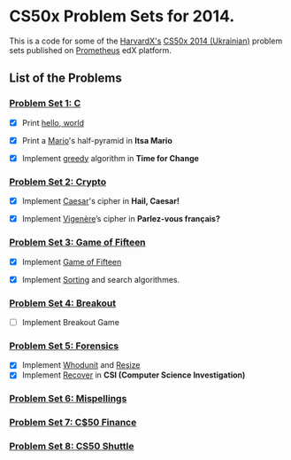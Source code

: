 # CS50x Problem Sets for 2014.

This is a code for some of the [HarvardX's](https://www.edx.org/school/harvardx) [CS50x 2014 (Ukrainian)](https://courses.prometheus.org.ua/courses/Prometheus/CS50/2016_T1/about) problem sets published on [Prometheus](https://prometheus.org.ua/) edX platform.



## List of the Problems

### [Problem Set 1: C](https://cdn.cs50.net/2014/x/psets/1/pset1/pset1.html)

  * [x] Print [hello, world](https://cdn.cs50.net/2014/x/psets/1/pset1/pset1.html#_hello_world)
  * [x] Print a [Mario](https://cdn.cs50.net/2014/x/psets/1/pset1/pset1.html#_itsa_mario)'s  half-pyramid in __Itsa Mario__
  * [x] Implement [greedy](https://cdn.cs50.net/2014/x/psets/1/pset1/pset1.html#_time_for_change) algorithm in __Time for Change__


### [Problem Set 2: Crypto](https://cdn.cs50.net/2014/x/psets/2/pset2/pset2.html)

  * [x] Implement [Caesar](https://cdn.cs50.net/2014/x/psets/2/pset2/pset2.html#_hail_caesar)'s cipher in __Hail, Caesar!__
  * [x] Implement [Vigenère](https://cdn.cs50.net/2014/x/psets/2/pset2/pset2.html#_parlez_vous_fran_ais)’s cipher in __Parlez-vous français?__


### [Problem Set 3: Game of Fifteen](https://cdn.cs50.net/2014/x/psets/3/pset3/pset3.html)
  * [x] Implement [Game of Fifteen](https://cdn.cs50.net/2014/x/psets/3/pset3/pset3.html#_the_game_begins)
  * [x] Implement [Sorting](https://cdn.cs50.net/2014/x/psets/3/pset3/pset3.html#_sorting)  and search algorithmes.


### [Problem Set 4: Breakout](https://cdn.cs50.net/2014/x/psets/4/pset4/pset4.html)
  * [ ] Implement Breakout Game


### [Problem Set 5: Forensics](https://cdn.cs50.net/2014/x/psets/5/pset5/pset5.html)

  - [x] Implement [Whodunit](https://cdn.cs50.net/2014/x/psets/5/pset5/pset5.html#_whodunit_and_more) and  [Resize](http://docs.cs50.net/problems/resize/less/resize.html)
  - [x] Implement [Recover](https://cdn.cs50.net/2014/x/psets/5/pset5/pset5.html#_csi_computer_science_investigation) in __CSI (Computer Science Investigation)__

### [Problem Set 6: Mispellings](https://cdn.cs50.net/2014/x/psets/6/pset6/pset6.html)

### [Problem Set 7: C$50 Finance](https://cdn.cs50.net/2014/x/psets/7/pset7/pset7.html)

### [Problem Set 8: CS50 Shuttle](https://cdn.cs50.net/2014/x/psets/8/pset8/pset8.html)
